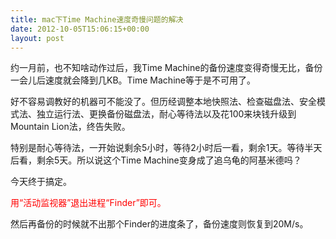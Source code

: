 ```yaml
---
title: mac下Time Machine速度奇慢问题的解决
date: 2012-10-05T15:06:15+00:00
layout: post
---
```

约一月前，也不知啥动作过后，我Time Machine的备份速度变得奇慢无比，备份一会儿后速度就会降到几KB。Time Machine等于是不可用了。

好不容易调教好的机器可不能没了。但历经调整本地快照法、检查磁盘法、安全模式法、独立运行法、更换备份磁盘法，耐心等待法以及花100来块钱升级到Mountain Lion法，终告失败。

特别是耐心等待法，一开始说剩余5小时，等待2小时后一看，剩余1天。等待半天后看，剩余5天。所以说这个Time Machine变身成了追乌龟的阿基米德吗？

今天终于搞定。

<span style="color: red;">用“活动监视器”退出进程“Finder”即可。</span>

然后再备份的时候就不出那个Finder的进度条了，备份速度则恢复到20M/s。
